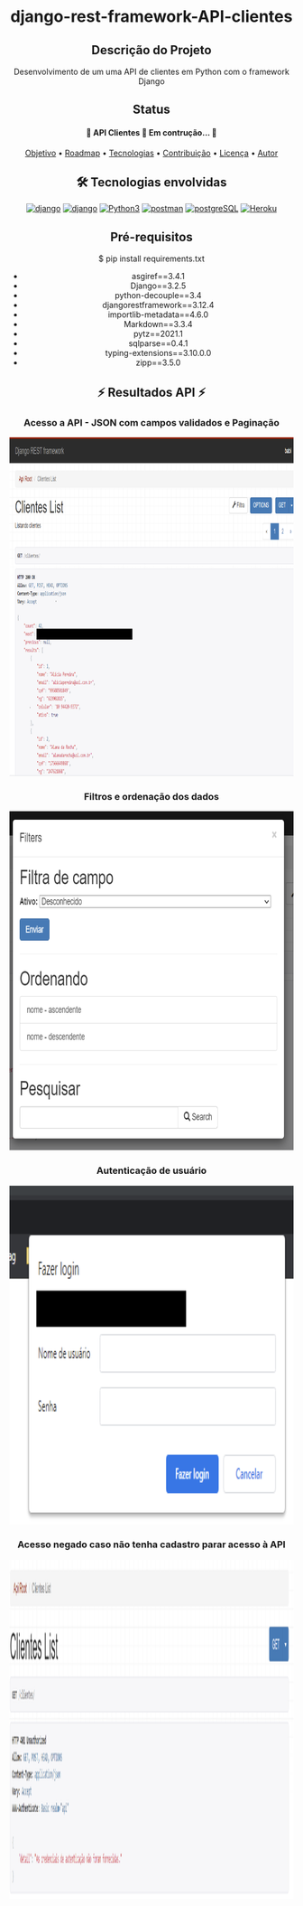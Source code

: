 
 <!-- Explicação do projeto -->
<h1 align="center">django-rest-framework-API-clientes</h1>
<h2 align="center">Descrição do Projeto</h2>
<p align="center"> Desenvolvimento de um uma API de clientes em Python com o framework Django </p>


 <!-- Status do projeto -->
 <h2 align="center">Status</h2>
<h4 align="center"> 
	 🚧 API Clientes 🚀 Em contrução...  🚧
</h4>


<!-- Indice -->
<p align="center">
 <a href="#objetivo">Objetivo</a> •
 <a href="#roadmap">Roadmap</a> • 
 <a href="#tecnologias">Tecnologias</a> • 
 <a href="#contribuicao">Contribuição</a> • 
 <a href="#licenc-a">Licença</a> • 
 <a href="#autor">Autor</a>
</p>

<!-- Tecnologias envolvidas -->
<div align="center" class='container'>
	<h2 align="center"> 🛠 Tecnologias envolvidas</h2>
	<div class="box" align="center" display='flex'>
		<a href="https://www.djangoproject.com/" target="_blank" align = "center"> <img src="https://img.shields.io/badge/Django-092E20?style=for-the-badge&logo=django&logoColor=white" alt="django" width="130" height="40"/></a>
		<a href="https://www.django-rest-framework.org/" target="_blank" align = "center"> <img src="https://img.shields.io/badge/DJANGO-REST-ff1709?style=for-the-badge&logo=django&logoColor=white&color=ff1709&labelColor=gray" alt="django" width="130" height="40"/></a>
		<a href="https://www.python.org/" target="_blank" align = "center"> <img src="https://img.shields.io/badge/Python-3776AB?style=for-the-badge&logo=python&logoColor=white" width="130" height="40" alt="Python3" /></a>
		<a href="https://www.postman.com/" target="_blank" align = "center"> <img src="https://img.shields.io/badge/Postman-FF6C37?style=for-the-badge&logo=Postman&logoColor=white" alt="postman" width="130" height="40"/></a>
		<a href="https://www.postgresql.org/" target="_blank" align = "center"> <img src="https://img.shields.io/badge/PostgreSQL-316192?style=for-the-badge&logo=postgresql&logoColor=white" alt="postgreSQL" width="130" height="40"/></a>
		<a href="https://www.heroku.com/" target="_blank" align = "center"> <img src="https://img.shields.io/badge/Heroku-430098?style=for-the-badge&logo=heroku&logoColor=white" alt="Heroku" width="130" height="40"/></a>
	</div>
</div>

<!-- Requirements -->
<div align="center" class='container'>
	<h2 align="center"> Pré-requisitos </h2>
	<p align="center">$ pip install requirements.txt</p>
	<ul>
		<li>asgiref==3.4.1</li>
		<li>Django==3.2.5</li>
		<li>python-decouple==3.4</li>
		<li>djangorestframework==3.12.4</li>
		<li>importlib-metadata==4.6.0</li>
		<li>Markdown==3.3.4</li>
		<li>pytz==2021.1</li> 
		<li>sqlparse==0.4.1</li>
		<li>typing-extensions==3.10.0.0</li>
		<li>zipp==3.5.0</li>
	</ul>
</div>

<!-- Resultados -->
<!-- Resultado API -->
<div align="center" class='container'>
	<h2 align="center"> ⚡ Resultados API ⚡</h2>
</div>

<!-- Resultados parciais -->
<div align="center" class='result'>
	<h3 align="center">  Acesso a API - JSON com campos validados e Paginação </h3>
	<img alt="#result_1" title="#result_1" src="./results_git/result_1.png" width=1000" height="600"/>
</div>

<!-- Resultados parciais -->
<div align="center" class='result'>
	<h3 align="center"> Filtros e ordenação dos dados </h3>
	<img alt="#result_2" title="#result_2" src="./results_git/result_2.PNG" width=1000" height="600"/>
</div>

<!-- Resultados parciais -->
<div align="center" class='result'>
	<h3 align="center"> Autenticação de usuário </h3>
	<img alt="#result_3" title="#result_3" src="./results_git/result_3.png" width=1000" height="600"/>
</div>
													
<!-- Resultados parciais -->
<div align="center" class='result'>
	<h3 align="center"> Acesso negado caso não tenha cadastro parar acesso à API </h3>
	<img alt="#result_4" title="#result_4" src="./results_git/result_4.PNG" width=1000" height="600"/>
</div>

													
													




